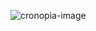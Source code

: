 ![cronopia-image](https://github.com/cronopia-web/.github/assets/75531213/bda8f844-dbe2-4e50-9a36-a4713ab717f2)
